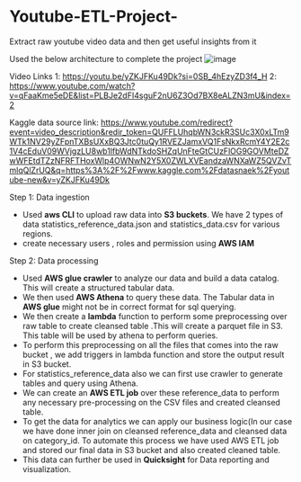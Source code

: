 # Youtube-ETL-Project-
Extract raw youtube video data and then get useful insights from it

Used the below architecture to complete the project
![image](https://github.com/ankitgupta14011998/Youtube-ETL-Project-/assets/32798626/a7b77613-9312-47c0-8d4e-9c9febef4c11)

Video Links
1: https://youtu.be/yZKJFKu49Dk?si=0SB_4hEzyZD3f4_H
2: https://www.youtube.com/watch?v=qFaaKme5eDE&list=PLBJe2dFI4sguF2nU6Z3Od7BX8eALZN3mU&index=2

Kaggle data source link:
https://www.youtube.com/redirect?event=video_description&redir_token=QUFFLUhqbWN3ckR3SUc3X0xLTm9WTk1NV29yZFpnTXBsUXxBQ3Jtc0tuQy1RVEZJamxVQ1FsNkxRcmY4Y2E2c1V4cEduV09WVjgzLU8wb1lfbWdNTkdoSHZqUnFteGtCUzFlOG9GOVMteDZwWFEtdTZzNFRFTHoxWlp4OWNwN2Y5X0ZWLXVEandzaWNXaWZ5QVZvTmlqQlZrUQ&q=https%3A%2F%2Fwww.kaggle.com%2Fdatasnaek%2Fyoutube-new&v=yZKJFKu49Dk

Step 1: Data ingestion

* Used **aws CLI** to upload raw data into **S3 buckets**. We have 2 types of data statistics_reference_data.json and statistics_data.csv for various regions.
* create necessary users , roles and permission using **AWS IAM**

Step 2: Data processing 

* Used **AWS glue crawler** to analyze our data and build a data catalog. This will create a structured tabular data.
* We then used **AWS Athena** to query these data. The Tabular data in **AWS glue** might not be in correct format for sql querying.
* We then create a **lambda** function to perform some preprocessing over raw table to create cleansed table .This will create a parquet file in S3. This table will be used by athena to perform queries.
* To perform this preprocessing on all the files that comes into the raw bucket , we add triggers in lambda function and store the output result in S3 bucket.
* For statistics_reference_data also we can first use crawler to generate tables and query using Athena.
* We can create an **AWS ETL job** over these reference_data to perform any necessary pre-processing on the CSV files and created cleansed table.
* To get the data for analytics we can apply our business logic(In our case we have done inner join on cleansed reference_data and cleansed data on category_id. To automate this process we have used AWS ETL job and stored our final data in S3 bucket and also created cleaned table.
* This data can further be used in **Quicksight** for Data reporting and visualization.


